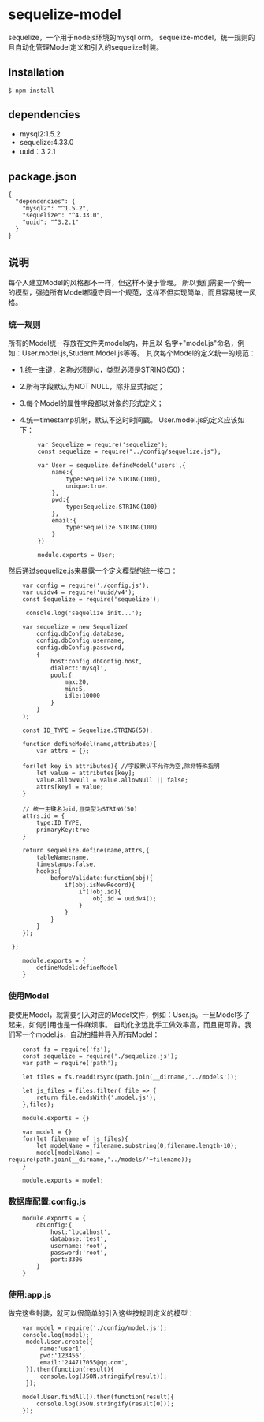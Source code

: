 
# sequelize-model
sequelize，一个用于nodejs环境的mysql orm。
sequelize-model，统一规则的且自动化管理Model定义和引入的sequelize封装。
## Installation
    $ npm install
    
## dependencies
* mysql2:1.5.2
* sequelize:4.33.0
* uuid：3.2.1

## package.json
    {
      "dependencies": {
        "mysql2": "^1.5.2",
        "sequelize": "^4.33.0",
        "uuid": "^3.2.1"
      }
    }
    
## 说明
每个人建立Model的风格都不一样，但这样不便于管理。
所以我们需要一个统一的模型，强迫所有Model都遵守同一个规范，这样不但实现简单，而且容易统一风格。
### 统一规则
 所有的Model统一存放在文件夹models内，并且以 名字+"model.js"命名，例如：User.model.js,Student.Model.js等等。
 其次每个Model的定义统一的规范：
 * 1.统一主键，名称必须是id，类型必须是STRING(50)；
 * 2.所有字段默认为NOT NULL，除非显式指定；
 * 3.每个Model的属性字段都以对象的形式定义；
 * 4.统一timestamp机制，默认不这时时间戳。
  User.model.js的定义应该如下：
        
            var Sequelize = require('sequelize');
            const sequelize = require("../config/sequelize.js");
            
            var User = sequelize.defineModel('users',{
                name:{
                    type:Sequelize.STRING(100),
                    unique:true,
                },
                pwd:{
                    type:Sequelize.STRING(100)
                },
                email:{
                    type:Sequelize.STRING(100)
                }
            })
            
            module.exports = User;
 
 然后通过sequelize.js来暴露一个定义模型的统一接口：
    
    	var config = require('./config.js');
    	var uuidv4 = require('uuid/v4');
    	const Sequelize = require('sequelize');
    
   		 console.log('sequelize init...');
    
    	var sequelize = new Sequelize(
        	config.dbConfig.database,
        	config.dbConfig.username,
        	config.dbConfig.password,
            {
                host:config.dbConfig.host,
                dialect:'mysql',
                pool:{
                    max:20,
                    min:5,
                    idle:10000
                }
            }
    	);
    
        const ID_TYPE = Sequelize.STRING(50);

        function defineModel(name,attributes){
            var attrs = {};
    
        for(let key in attributes){ //字段默认不允许为空,除非特殊指明
            let value = attributes[key];
            value.allowNull = value.allowNull || false;
            attrs[key] = value;
        }
    
        // 统一主键名为id,且类型为STRING(50)
        attrs.id = {
            type:ID_TYPE,
            primaryKey:true
        }
   
        return sequelize.define(name,attrs,{
            tableName:name,
            timestamps:false,
            hooks:{
                beforeValidate:function(obj){
                    if(obj.isNewRecord){
                        if(!obj.id){
                            obj.id = uuidv4();
                        }
                    }
                }
            }
        });
    
   	 };
    
    	module.exports = {
        	defineModel:defineModel
    	}
  
  ### 使用Model
  要使用Model，就需要引入对应的Model文件，例如：User.js。一旦Model多了起来，如何引用也是一件麻烦事。
  自动化永远比手工做效率高，而且更可靠。我们写一个model.js，自动扫描并导入所有Model：
  	
    	const fs = require('fs');
   	    const sequelize = require('./sequelize.js');
    	var path = require('path');
    
    	let files = fs.readdirSync(path.join(__dirname,'../models'));
    
    	let js_files = files.filter( file => {
        	return file.endsWith('.model.js');
    	},files);
  
  		module.exports = {}
    
    	var model = {}
    	for(let filename of js_files){
        	let modelName = filename.substring(0,filename.length-10);
        	model[modelName] = require(path.join(__dirname,'../models/'+filename));
    	}
    
    	module.exports = model;
 
 ### 数据库配置:config.js
    	module.exports = {
            dbConfig:{
                host:'localhost',
                database:'test',
                username:'root',
                password:'root',
                port:3306
            }
    	}
    
  ### 使用:app.js
  做完这些封装，就可以很简单的引入这些按规则定义的模型：
   
        var model = require('./config/model.js');
        console.log(model);
         model.User.create({
             name:'user1',
             pwd:'123456',
             email:'244717055@qq.com',
         }).then(function(result){
             console.log(JSON.stringify(result));
         });

        model.User.findAll().then(function(result){
        	console.log(JSON.stringify(result[0]));
    	});
  
    
